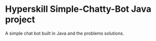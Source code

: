 # Hyperskill Simple-Chatty-Bot Java project
A simple chat bot built in Java and the problems solutions.
